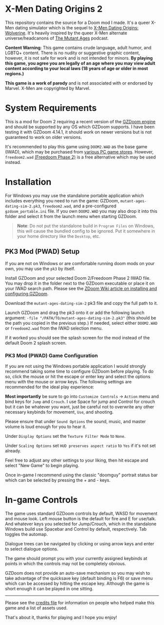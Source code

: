 # X-Men Dating Origins 2
This repository contains the source for a Doom mod I made. It's a queer X-Men dating simulator which is the sequel to [X-Men Dating Origins: Wolverine](https://www.eliotlash.com/works/mutant-ages-dating-sim). It's heavily inspired by the queer X-Men alternate universe/headcanons of [The Mutant Ages](https://soundcloud.com/themutantages) podcast.

**Content Warning**: This game contains crude language, adult humor, and LGBTQ+ content. There is no nudity or suggestive graphic content, however, it is not safe for work and is not intended for minors. **By playing this game, you agree you are legally of an age where you may view adult content according to your local laws (18 years of age or older in most regions.)**

**This game is a work of parody** and is not associated with or endorsed by Marvel.  X-Men are copyrighted by Marvel.

# System Requirements
This is a mod for Doom 2 requiring a recent version of the [GZDoom engine](https://zdoom.org/downloads) and should be supported by any OS which GZDoom supports. I have been testing it with GZDoom 4.14.1, it should work on newer versions but is not guaranteed to work on older versions.

It's recommended to play this game using `DOOM2.WAD` as the base game (IWAD), which may be purchased from [various PC game stores](https://doom.bethesda.net/en-US/doom_doomii). However, `freedoom2.wad` [(Freedoom Phase 2)](https://freedoom.github.io/download.html) is a free alternative which may be used instead.

# Installation
For Windows you may use the standalone portable application which includes everything you need to run the game: GZDoom, `mutant-ages-dating-sim-2.pk3`, `freedoom2.wad`, and a pre-configured `gzdoom_portable.ini` file. If you own `DOOM2.WAD` you may also drop it into this folder and select it from the launch menu when starting GZDoom.

> **Note**: Do not put the standalone build in `Program Files` on Windows, this will cause the bundled config to be ignored. Put it somewhere in your home directory like the `Desktop`, etc.

## PK3 Mod (PWAD) Setup
If you are not on Windows or are comfortable running doom mods on your own, you may use the `pk3` by itself.

Install GZDoom and your selected Doom 2/Freedoom Phase 2 IWAD file. You may drop it in the folder next to the GZDoom executable or place it on your IWAD search path. Please see the [ZDoom Wiki article on installing and configuring GZDoom](https://zdoom.org/wiki/Installation_and_execution_of_ZDoom).

Download the `mutant-ages-dating-sim-2` pk3 file and copy the full path to it.

Launch GZDoom and drag the pk3 onto it or add the following launch argument:
`-file "/PATH/TO/mutant-ages-dating-sim-2.pk3"` (this should be the path you copied in the previous step.) If needed, select either `DOOM2.WAD` or `freedoom2.wad` from the IWAD selection menu.

If it worked you should see the splash screen for the mod instead of the default Doom 2 splash screen.

### PK3 Mod (PWAD) Game Configuration
If you are not using the Windows portable application I would strongly recommend taking some time to configure GZDoom before playing. To do so, click the mouse or hit the escape or enter key and select the options menu with the mouse or arrow keys. The following settings are recommended for the ideal play experience:

**Most importantly** be sure to go into `Customize Controls` -> `Action` menu and bind keys for `Jump` and `Crouch`. I use Space for jump and Control for crouch but it can be whatever you want, just be careful not to overwrite any other necessary keybinds for movement, `Use`, and shooting.

Please ensure that under `Sound Options` the sound, music, and master volume is loud enough for you to hear it.

Under `Display Options` set the `Texture Filter Mode` to `None`.

Under `Scaling Options` set `HUD preserves aspect ratio` to `Yes` if it's not set already.

Feel free to adjust any other settings to your liking, then hit escape and select "New Game" to begin playing.

Once in-game I recommend using the classic "doomguy" portrait status bar which can be selected by pressing the + and - keys.

# In-game Controls
The game uses standard GZDoom controls by default, WASD for movement and mouse look. Left mouse button is the default for fire and E for use/talk. And whatever keys you selected for Jump/Crouch, which in the standalone Windows build use Spacebar and Control by default, respectively. Tab toggles the automap.

Dialogue trees can be navigated by clicking or using arrow keys and enter to select dialogue options.

The game should prompt you with your currently assigned keybinds at points in which the controls may not be completely obvious.

GZDoom does not provide an auto-save mechanism so you may wish to take advantage of the quicksave key (default binding is F6) or save menu which can be accessed by hitting the escape key. Although the game is short enough it can be played in one sitting.

***

Please see the [credits file](./CREDITS.md) for information on people who helped make this game and a list of assets used.

That's about it, thanks for playing and I hope you enjoy!